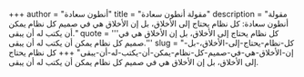 +++
author = "أنطون سعادة"
title = "مقولة أنطون سعادة"
description = "مقولة أنطون سعادة: كل نظام يحتاج إلى الأخلاق، بل إن الأخلاق هي في صميم كل نظام يمكن أن يكتب له أن يبقى."
quote = '''كل نظام يحتاج إلى الأخلاق، بل إن الأخلاق هي في صميم كل نظام يمكن أن يكتب له أن يبقى.'''
slug = "كل-نظام-يحتاج-إلى-الأخلاق،-بل-إن-الأخلاق-هي-في-صميم-كل-نظام-يمكن-أن-يكتب-له-أن-يبقى"
+++
كل نظام يحتاج إلى الأخلاق، بل إن الأخلاق هي في صميم كل نظام يمكن أن يكتب له أن يبقى.
